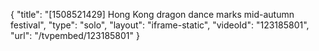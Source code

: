 {
    "title": "[1508521429] Hong Kong dragon dance marks mid-autumn festival",
    "type": "solo",
    "layout": "iframe-static",
    "videoId": "123185801",
    "url": "\/tvpembed\/123185801"
}